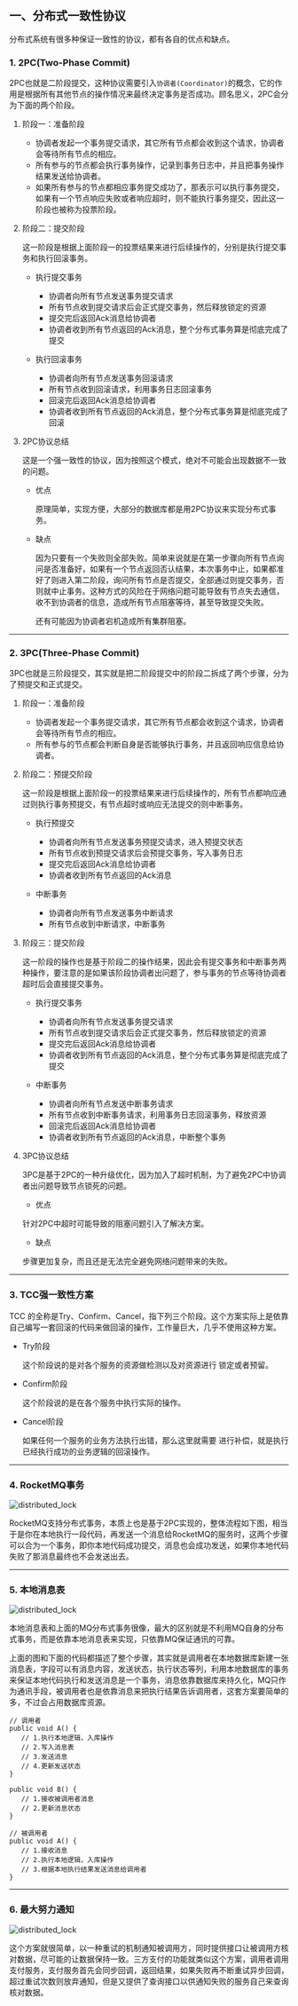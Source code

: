 ## 一、分布式一致性协议
分布式系统有很多种保证一致性的协议，都有各自的优点和缺点。

### 1. 2PC(Two-Phase Commit)

2PC也就是二阶段提交，这种协议需要引入```协调者(Coordinator)```的概念，它的作用是根据所有其他节点的操作情况来最终决定事务是否成功。顾名思义，2PC会分为下面的两个阶段。

1. 阶段一：准备阶段
   - 协调者发起一个事务提交请求，其它所有节点都会收到这个请求，协调者会等待所有节点的相应。
   - 所有参与的节点都会执行事务操作，记录到事务日志中，并且把事务操作结果发送给协调者。
   - 如果所有参与的节点都相应事务提交成功了，那表示可以执行事务提交，如果有一个节点响应失败或者响应超时，则不能执行事务提交，因此这一阶段也被称为投票阶段。

2. 阶段二：提交阶段

   这一阶段是根据上面阶段一的投票结果来进行后续操作的，分别是执行提交事务和执行回滚事务。

   - 执行提交事务

     - 协调者向所有节点发送事务提交请求
     - 所有节点收到提交请求后会正式提交事务，然后释放锁定的资源
     - 提交完后返回Ack消息给协调者
     - 协调者收到所有节点返回的Ack消息，整个分布式事务算是彻底完成了提交
   - 执行回滚事务
     
     - 协调者向所有节点发送事务回滚请求
     - 所有节点收到回滚请求，利用事务日志回滚事务
     - 回滚完后返回Ack消息给协调者
     - 协调者收到所有节点返回的Ack消息，整个分布式事务算是彻底完成了回滚

3. 2PC协议总结
   
   这是一个强一致性的协议，因为按照这个模式，绝对不可能会出现数据不一致的问题。

   - 优点

     原理简单，实现方便，大部分的数据库都是用2PC协议来实现分布式事务。

   - 缺点

     因为只要有一个失败则全部失败。简单来说就是在第一步骤向所有节点询问是否准备好，如果有一个节点返回否认结果，本次事务中止，如果都准好了则进入第二阶段，询问所有节点是否提交，全部通过则提交事务，否则就中止事务。这种方式的风险在于网络问题可能导致有节点失去通信，收不到协调者的信息，造成所有节点阻塞等待，甚至导致提交失败。

     还有可能因为协调者宕机造成所有集群阻塞。


---

### 2. 3PC(Three-Phase Commit)

3PC也就是三阶段提交，其实就是把二阶段提交中的阶段二拆成了两个步骤，分为了预提交和正式提交。

1. 阶段一：准备阶段
   - 协调者发起一个事务提交请求，其它所有节点都会收到这个请求，协调者会等待所有节点的相应。
   - 所有参与的节点都会判断自身是否能够执行事务，并且返回响应信息给协调者。

2. 阶段二：预提交阶段

   这一阶段是根据上面阶段一的投票结果来进行后续操作的，所有节点都响应通过则执行事务预提交，有节点超时或响应无法提交的则中断事务。

   - 执行预提交

     - 协调者向所有节点发送事务预提交请求，进入预提交状态
     - 所有节点收到预提交请求后会预提交事务，写入事务日志
     - 提交完后返回Ack消息给协调者
     - 协调者收到所有节点返回的Ack消息

   - 中断事务
     
     - 协调者向所有节点发送事务中断请求
     - 所有节点收到中断请求，中断事务

3. 阶段三：提交阶段
   
   这一阶段的操作也是基于阶段二的操作结果，因此会有提交事务和中断事务两种操作，要注意的是如果该阶段协调者出问题了，参与事务的节点等待协调者超时后会直接提交事务。

   - 执行提交事务

     - 协调者向所有节点发送事务提交请求
     - 所有节点收到提交请求后会正式提交事务，然后释放锁定的资源
     - 提交完后返回Ack消息给协调者
     - 协调者收到所有节点返回的Ack消息，整个分布式事务算是彻底完成了提交
   - 中断事务
     
     - 协调者向所有节点发送中断事务请求
     - 所有节点收到中断事务请求，利用事务日志回滚事务，释放资源
     - 回滚完后返回Ack消息给协调者
     - 协调者收到所有节点返回的Ack消息，中断整个事务

4. 3PC协议总结

   3PC是基于2PC的一种升级优化，因为加入了超时机制，为了避免2PC中协调者出问题导致节点锁死的问题。

   - 优点
   
   针对2PC中超时可能导致的阻塞问题引入了解决方案。

   - 缺点

   步骤更加复杂，而且还是无法完全避免网络问题带来的失败。

---

### 3. TCC强一致性方案

TCC 的全称是Try、Confirm、Cancel，指下列三个阶段。这个方案实际上是依靠自己编写一套回滚的代码来做回滚的操作，工作量巨大，几乎不使用这种方案。

- Try阶段

  这个阶段说的是对各个服务的资源做检测以及对资源进行 锁定或者预留。
  
- Confirm阶段

  这个阶段说的是在各个服务中执行实际的操作。
  
- Cancel阶段

  如果任何一个服务的业务方法执行出错，那么这里就需要 进行补偿，就是执行已经执行成功的业务逻辑的回滚操作。


---

### 4. RocketMQ事务

![distributed_lock](https://github.com/nemolpsky/note/raw/master/file/distributed/images/分布式一致性协议1.png)

RocketMQ支持分布式事务，本质上也是基于2PC实现的，整体流程如下图，相当于是你在本地执行一段代码，再发送一个消息给RocketMQ的服务时，这两个步骤可以合为一个事务，即你本地代码成功提交，消息也会成功发送，如果你本地代码失败了那消息最终也不会发送出去。

---

### 5. 本地消息表


![distributed_lock](https://github.com/nemolpsky/note/raw/master/file/distributed/images/分布式一致性协议2.png)

本地消息表和上面的MQ分布式事务很像，最大的区别就是不利用MQ自身的分布式事务，而是依靠本地消息表来实现，只依靠MQ保证通讯的可靠。

上面的图和下面的代码都描述了整个步骤，其实就是调用者在本地数据库新建一张消息表，字段可以有消息内容，发送状态，执行状态等列，利用本地数据库的事务来保证本地代码执行和发送消息是一个事务，消息依靠数据库来持久化，MQ只作为通讯手段，被调用者也是依靠消息来把执行结果告诉调用者，这套方案要简单的多，不过会占用数据库资源。

```
// 调用者
public void A() {
   // 1.执行本地逻辑，入库操作
   // 2.写入消息表
   // 3.发送消息
   // 4.更新发送状态
}

public void B() {
   // 1.接收被调用者消息
   // 2.更新消息状态
}

// 被调用者
public void A() {
   // 1.接收消息
   // 2.执行本地逻辑，入库操作
   // 3.根据本地执行结果发送消息给调用者
}
```

---

### 6. 最大努力通知
![distributed_lock](https://github.com/nemolpsky/note/raw/master/file/distributed/images/分布式一致性协议3.png)

这个方案就很简单，以一种重试的机制通知被调用方，同时提供接口让被调用方核对数据，尽可能的让数据保持一致。三方支付的功能就类似这个方案，调用者调用支付服务，支付服务首先会同步回调，返回结果，如果失败再不断重试异步回调，超过重试次数则放弃通知，但是又提供了查询接口以供通知失败的服务自己来查询核对数据。

